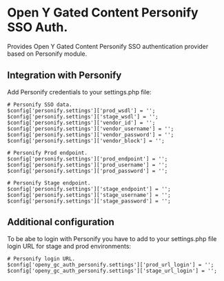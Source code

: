 # Open Y Gated Content Personify SSO Auth.

Provides Open Y Gated Content Personify SSO authentication provider based on Personify module.

## Integration with Personify

Add Personify credentials to your settings.php file:

```text
# Personify SSO data.
$config['personify.settings']['prod_wsdl'] = '';
$config['personify.settings']['stage_wsdl'] = '';
$config['personify.settings']['vendor_id'] = '';
$config['personify.settings']['vendor_username'] = '';
$config['personify.settings']['vendor_password'] = '';
$config['personify.settings']['vendor_block'] = '';

# Personify Prod endpoint.
$config['personify.settings']['prod_endpoint'] = '';
$config['personify.settings']['prod_username'] = '';
$config['personify.settings']['prod_password'] = '';

# Personify Stage endpoint.
$config['personify.settings']['stage_endpoint'] = '';
$config['personify.settings']['stage_username'] = '';
$config['personify.settings']['stage_password'] = '';
```

## Additional configuration

To be abe to login with Personify you have to add to your settings.php file login URL for stage and prod environments:

```text
# Personify login URL.
$config['openy_gc_auth_personify.settings']['prod_url_login'] = '';
$config['openy_gc_auth_personify.settings']['stage_url_login'] = '';
```

